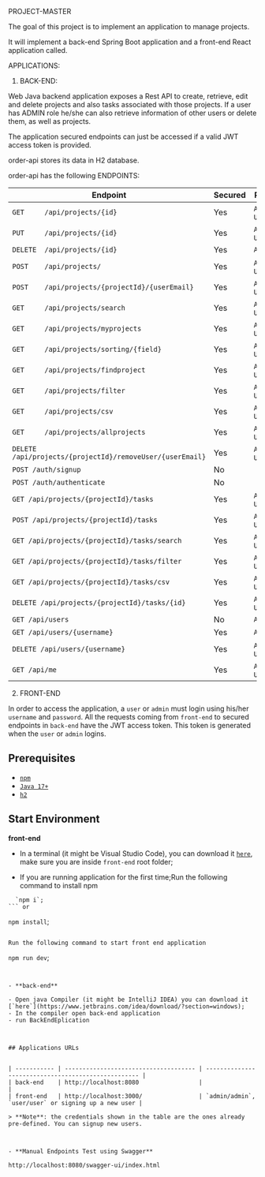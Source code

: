 PROJECT-MASTER

The goal of this project is to implement an application to manage projects.

It will implement a back-end Spring Boot application and a front-end React application called.

APPLICATIONS:

1. BACK-END:

Web Java backend application exposes a Rest API to create, retrieve, edit and delete projects and also tasks associated with those projects.
If a user has ADMIN role he/she can also retrieve information of other users or delete them, as well as projects.

The application secured endpoints can just be accessed if a valid JWT access token is provided.

order-api stores its data in H2 database.

order-api has the following ENDPOINTS:

  | Endpoint                                                      | Secured | Roles           |
  | ------------------------------------------------------------- | ------- | --------------- |
  | `GET     /api/projects/{id}`                                  | Yes     | `ADMIN`, `USER` |
  | `PUT     /api/projects/{id}`                                  | Yes     | `ADMIN`, `USER` |
  | `DELETE  /api/projects/{id}`                                  | Yes     | `ADMIN`         |
  | `POST    /api/projects/`                                      | Yes     | `ADMIN`, `USER` |
  | `POST    /api/projects/{projectId}/{userEmail}`               | Yes     | `ADMIN`, `USER` |
  | `GET     /api/projects/search`                                | Yes     | `ADMIN`, `USER` |
  | `GET     /api/projects/myprojects`                            | Yes     | `ADMIN`, `USER` |
  | `GET     /api/projects/sorting/{field}`                       | Yes     | `ADMIN`, `USER` |
  | `GET     /api/projects/findproject`                           | Yes     | `ADMIN`, `USER` |
  | `GET     /api/projects/filter`                                | Yes     | `ADMIN`, `USER` |
  | `GET     /api/projects/csv`                                   | Yes     | `ADMIN`, `USER` |
  | `GET     /api/projects/allprojects`                           | Yes     | `ADMIN`, `USER` |
  | `DELETE  /api/projects/{projectId}/removeUser/{userEmail}`    | Yes     | `ADMIN`, `USER` |
  | `POST /auth/signup`                                           | No      |                 |
  | `POST /auth/authenticate`                                     | No      |                 |
  | `GET /api/projects/{projectId}/tasks`                         | Yes     | `ADMIN`, `USER` |
  | `POST /api/projects/{projectId}/tasks`                        | Yes     | `ADMIN`, `USER` |
  | `GET /api/projects/{projectId}/tasks/search`                  | Yes     | `ADMIN`, `USER` |
  | `GET /api/projects/{projectId}/tasks/filter`                  | Yes     | `ADMIN`, `USER` |
  | `GET /api/projects/{projectId}/tasks/csv`                     | Yes     | `ADMIN`, `USER` |
  | `DELETE /api/projects/{projectId}/tasks/{id}`                 | Yes     | `ADMIN`, `USER` |
  | `GET /api/users`                                              | No      | `ADMIN`         |
  | `GET /api/users/{username}`                                   | Yes     | `ADMIN`         |
  | `DELETE /api/users/{username}`                                | Yes     | `ADMIN`, `USER` |
  | `GET /api/me`                                                 | Yes     | `ADMIN`, `USER` |



  
2. FRONT-END
  
  In order to access the application, a `user` or `admin` must login using his/her `username` and `password`. All the requests coming from `front-end` to secured endpoints in `back-end` have the JWT access token. This token is generated when the `user` or `admin` logins.
  
 
## Prerequisites

- [`npm`](https://docs.npmjs.com/downloading-and-installing-node-js-and-npm)
- [`Java 17+`](https://www.oracle.com/java/technologies/downloads/#java17)
- [`h2`](https://www.h2database.com/html/download.html)


## Start Environment

**front-end**

- In a terminal (it might be Visual Studio Code), you can download it [`here`](https://code.visualstudio.com/download), make sure you are inside `front-end` root folder;

- If you are running application for the first time;Run the following command to install npm 
 ```
   `npm i`;
 ``` or
  ```
   `npm install`;
  ```

  Run the following command to start front end application 
  ```
   `npm run dev`;
  ```


- **back-end**

  - Open java Compiler (it might be IntelliJ IDEA) you can download it [`here`](https://www.jetbrains.com/idea/download/?section=windows);
  - In the compiler open back-end application
  - run BackEndEplication

  

## Applications URLs


| ----------- | ------------------------------------- | --------------------------------------------------- |
| back-end    | http://localhost:8080                 |                                                     |
| front-end   | http://localhost:3000/                | `admin/admin`, `user/user` or signing up a new user |

> **Note**: the credentials shown in the table are the ones already pre-defined. You can signup new users.



- **Manual Endpoints Test using Swagger**
  
 http://localhost:8080/swagger-ui/index.html
    


